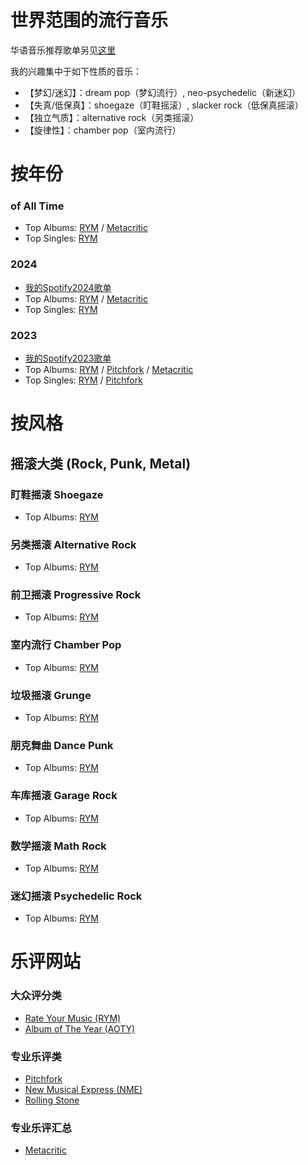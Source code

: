 # 世界范围的流行音乐

华语音乐推荐歌单另见[这里](https://lambdacdm.github.io/Music-Laboratory/)

我的兴趣集中于如下性质的音乐：
* 【梦幻/迷幻】：dream pop（梦幻流行）, neo-psychedelic（新迷幻）
* 【失真/低保真】：shoegaze（盯鞋摇滚）, slacker rock（低保真摇滚）
* 【独立气质】：alternative rock（另类摇滚）
* 【旋律性】：chamber pop（室内流行）

# 按年份

### of All Time
* Top Albums: [RYM](https://rateyourmusic.com/charts/top/album/all-time/) / [Metacritic](https://www.metacritic.com/browse/albums/score/metascore/all/filtered?view=detailed&sort=desc)
* Top Singles: [RYM](https://rateyourmusic.com/charts/top/single/all-time/)

### 2024
* [我的Spotify2024歌单](https://open.spotify.com/playlist/5hiJ6QO3ZvUTF4cQdbE1Xs?si=5973edf5e98947c4)
* Top Albums: [RYM](https://rateyourmusic.com/charts/top/album/2024/) / [Metacritic](https://www.metacritic.com/browse/albums/score/metascore/year/filtered?year_selected=2024&distribution=&sort=desc&view=detailed)
* Top Singles: [RYM](https://rateyourmusic.com/charts/top/single/2024/)

### 2023
* [我的Spotify2023歌单](https://open.spotify.com/playlist/75WMVS80fadbk5qjQ7LitG?si=92576a4d1dcb4c44)
* Top Albums: [RYM](https://rateyourmusic.com/charts/top/album/2023/) / [Pitchfork](https://pitchfork.com/features/lists-and-guides/best-albums-2023/) / [Metacritic](https://www.metacritic.com/browse/albums/score/metascore/year/filtered?year_selected=2023&distribution=&sort=desc&view=detailed)
* Top Singles: [RYM](https://rateyourmusic.com/charts/top/single/2023/) / [Pitchfork](https://pitchfork.com/features/lists-and-guides/best-songs-2023/)

# 按风格

## 摇滚大类 (Rock, Punk, Metal)

### 盯鞋摇滚 Shoegaze
* Top Albums: [RYM](https://rateyourmusic.com/charts/top/album/all-time/g:shoegaze/)

### 另类摇滚 Alternative Rock
* Top Albums: [RYM](https://rateyourmusic.com/charts/top/album/all-time/g:alternative%2drock/)

### 前卫摇滚 Progressive Rock
* Top Albums: [RYM](https://rateyourmusic.com/charts/top/album/all-time/g:progressive%2drock/)

### 室内流行 Chamber Pop
* Top Albums: [RYM](https://rateyourmusic.com/charts/top/album/all-time/g:chamber%2dpop/)

### 垃圾摇滚 Grunge
* Top Albums: [RYM](https://rateyourmusic.com/charts/top/album/all-time/g:grunge/)

### 朋克舞曲 Dance Punk
* Top Albums: [RYM](https://rateyourmusic.com/charts/top/album/all-time/g:dance%2dpunk/)

### 车库摇滚 Garage Rock
* Top Albums: [RYM](https://rateyourmusic.com/charts/top/album/all-time/g:garage%2drock/)

### 数学摇滚 Math Rock
* Top Albums: [RYM](https://rateyourmusic.com/charts/top/album/all-time/g:math%2drock/)

### 迷幻摇滚 Psychedelic Rock
* Top Albums: [RYM](https://rateyourmusic.com/charts/top/album/all-time/g:psychedelic%2drock/)

# 乐评网站

### 大众评分类
* [Rate Your Music (RYM)](https://rateyourmusic.com/)
* [Album of The Year (AOTY)](https://www.albumoftheyear.org/)

### 专业乐评类
* [Pitchfork](https://pitchfork.com/)
* [New Musical Express (NME)](https://www.nme.com/)
* [Rolling Stone](https://www.rollingstone.com/)

### 专业乐评汇总
* [Metacritic](https://www.metacritic.com/music)
